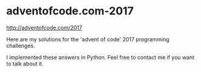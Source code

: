 # adventofcode.com-2017
http://adventofcode.com/2017

Here are my solutions for the 'advent of code' 2017 programming challenges.

I implemented these answers in Python. Feel free to contact me if you want to talk about it.
